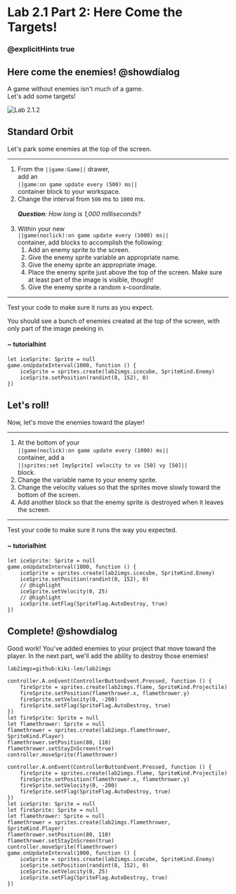 # Lab 2.1 Part 2: Here Come the Targets!
### @explicitHints true

## Here come the enemies! @showdialog

A game without enemies isn't much of a game.<br/>
Let's add some targets!

![Lab 2.1.2](https://arcade.makecode.com/api/_5e25JWbrWAiq/thumb)

## Standard Orbit

Let's park some enemies at the top of the screen.

---

1.   From the ``||game:Game||`` drawer, <br/>add an<br/>
``||game:on game update every (500) ms||``<br/>
container block to your workspace.
1.   Change the interval from `500` ms to `1000` ms.<br/><br/>
_**Question**: How long is 1,000 milliseconds?_<br/><br/>
1.   Within your new<br/>
``||game(noclick):on game update every (1000) ms||``<br/>
container,
add blocks to accomplish the following:
     1.   Add an enemy sprite to the screen.
     1.   Give the enemy sprite variable an appropriate name.
     1.   Give the enemy sprite an appropriate image.
     1.   Place the enemy sprite just above the top of the screen.
          Make sure at least part of the image is visible, though!
     1.   Give the enemy sprite a random x-coordinate.

---

Test your code to make sure it runs as you expect. <br/>

You should see a bunch of enemies created at the top of the screen, with only
part of the image peeking in.



#### ~ tutorialhint

```blocks
let iceSprite: Sprite = null
game.onUpdateInterval(1000, function () {
    iceSprite = sprites.create(lab2imgs.icecube, SpriteKind.Enemy)
    iceSprite.setPosition(randint(8, 152), 0)
})
```

## Let's roll!

Now, let's move the enemies toward the player!

---

1.   At the bottom of your<br/>
``||game(noclick):on game update every (1000) ms||``<br/>
container, add a<br/>
``||sprites:set [mySprite] velocity to vx [50] vy [50]||``<br/>
block.
1.   Change the variable name to your enemy sprite.
1.   Change the velocity values so that the sprites move slowly
toward the bottom of the screen.
1.   Add another block so that the enemy sprite is destroyed when it leaves
the screen.

---

Test your code to make sure it runs the way you expected.


#### ~ tutorialhint

```blocks
let iceSprite: Sprite = null
game.onUpdateInterval(1000, function () {
    iceSprite = sprites.create(lab2imgs.icecube, SpriteKind.Enemy)
    iceSprite.setPosition(randint(8, 152), 0)
    // @highlight
    iceSprite.setVelocity(0, 25)
    // @highlight
    iceSprite.setFlag(SpriteFlag.AutoDestroy, true)
})
```

## Complete! @showdialog

Good work! You've added enemies to your project that move toward the player.
In the next part, we'll add the ability to destroy those enemies!




```package
lab2imgs=github:kiki-lee/lab2imgs
```


```template
controller.A.onEvent(ControllerButtonEvent.Pressed, function () {
    fireSprite = sprites.create(lab2imgs.flame, SpriteKind.Projectile)
    fireSprite.setPosition(flamethrower.x, flamethrower.y)
    fireSprite.setVelocity(0, -200)
    fireSprite.setFlag(SpriteFlag.AutoDestroy, true)
})
let fireSprite: Sprite = null
let flamethrower: Sprite = null
flamethrower = sprites.create(lab2imgs.flamethrower, SpriteKind.Player)
flamethrower.setPosition(80, 110)
flamethrower.setStayInScreen(true)
controller.moveSprite(flamethrower)
```

```ghost
controller.A.onEvent(ControllerButtonEvent.Pressed, function () {
    fireSprite = sprites.create(lab2imgs.flame, SpriteKind.Projectile)
    fireSprite.setPosition(flamethrower.x, flamethrower.y)
    fireSprite.setVelocity(0, -200)
    fireSprite.setFlag(SpriteFlag.AutoDestroy, true)
})
let iceSprite: Sprite = null
let fireSprite: Sprite = null
let flamethrower: Sprite = null
flamethrower = sprites.create(lab2imgs.flamethrower, SpriteKind.Player)
flamethrower.setPosition(80, 110)
flamethrower.setStayInScreen(true)
controller.moveSprite(flamethrower)
game.onUpdateInterval(1000, function () {
    iceSprite = sprites.create(lab2imgs.icecube, SpriteKind.Enemy)
    iceSprite.setPosition(randint(8, 152), 0)
    iceSprite.setVelocity(0, 25)
    iceSprite.setFlag(SpriteFlag.AutoDestroy, true)
})
```